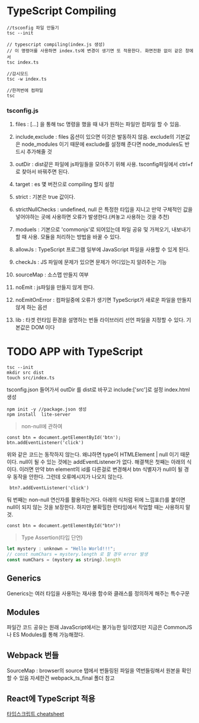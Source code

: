 # TypeScript Compiling

```
//tsconfig 파일 만들기
tsc --init

// typescript compiling(index.js 생성)
// 이 명령어를 사용하면 index.ts에 변경이 생기면 또 적용한다. 화면전환 없이 같은 창에서
tsc index.ts

//감시모드
tsc -w index.ts

//한꺼번에 컴파일
tsc
```

### tsconfig.js

1. files : [...] 을 통해 tsc 명령을 했을 때 내가 원하는 파일만 컴파일 할 수 있음.

2. include,exclude : files 옵션이 있으면 이것은 발동하지 않음. exclude의 기본값은 node_modules 이기 때문에 exclude를
   설정해 준다면 node_modules도 반드시 추가해줄 것

3. outDir : dist같은 파일에 js파일들을 모아주기 위해 사용. tsconfig파일에서 ctrl+f로 찾아서 바꿔주면 된다.

4. target : es 몇 버전으로 compiling 할지 설정

5. strict : 기본은 true 값이다.

6. strictNullChecks : undefined, null 은 특정한 타입을 지니고 만약 구체적인 값을 넣어야하는 곳에 사용하면 오류가 발생한다.(켜놓고 사용하는 것을 추천)

7. moduels : 기본으로 'commonjs'로 되어있는데 파일 공유 및 가져오기, 내보내기 할 때 사용. 모듈을 처리하는 방법을 바꿀 수 있다.

8. allowJs : TypeScript 프로그램 일부에 JavaScript 파일을 사용할 수 있게 된다.

9. checkJs : JS 파일에 문제가 있으면 문제가 어디있는지 알려주는 기능

10. sourceMap : 소스맵 만들지 여부

11. noEmit : js파일을 만들지 않게 한다.

12. noEmitOnError : 컴파일중에 오류가 생기면 TypeScript가 새로운 파일을 만들지 않게 하는 옵션

13. lib : 타겟 런타임 환경을 설명하는 번들 라이브러리 선언 파일을 지정할 수 있다. 기본값은 DOM 이다

# TODO APP with TypeScript

```
tsc --init
mkdir src dist
touch src/index.ts
```

tsconfig.json 들어가서 outDir 를 dist로 바꾸고 include:['src']로 설정
index.html 생성

```
npm init -y //package.json 생성
npm install  lite-server
```

> non-null에 관하여

```
const btn = document.getElementById('btn');
btn.addEventListener('click')
```

위와 같은 코드는 동작하지 않는다. 왜냐하면 type이 HTMLElement | null 이기 때문이다. null이 될 수 있는 것에는 addEventListener가 없다.
해결책은 첫째는 아래의 식이다. 이러면 만약 btn element의 id를 다른걸로 변경해서 btn 식별자가 null이 될 경우 동작을 안한다. 그런데 오류메시지가 나오지 않는다.

```
 btn?.addEventListener('click')
```

둬 번째는 non-null 연산자를 활용하는거다. 아래의 식처럼 뒤에 느낌표(!)를 붙이면 null이 되지 않는 것을 보장한다. 하지만 불확힐한 런타임에서 작업할 때는 사용하지 말 것.

```
const btn = document.getElementById("btn")!
```

> Type Assertion(타입 단언)

```javascript
let mystery : unknown = "Hello World!!!";
// const numChars = mystery.length 로 할 경우 error 발생
const numChars = (mystery as string).length
```

## Generics

Generics는 여러 타입을 사용하는 재사용 함수와 클래스를 정의하게 해주는 특수구문

## Modules

파일간 코드 공유는 원래 JavaScript에서는 불가능한 일이였지만 지금은 CommonJS나 ES Modules를 통해 가능해졌다.

## Webpack 번들

SourceMap : browser의 source 탭에서 번들링된 파일을 역번들링해서 원본을 확인할 수 있음
자세한건 webpack_ts_final 폴더 참고

## React에 TypeScript 적용

[타입스크립트 cheatsheet](https://react-typescript-cheatsheet.netlify.app/docs/basic/setup)
